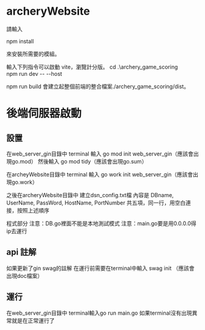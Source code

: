 # archeryWebsite

請輸入

npm install

來安裝所需要的模組。

輸入下列指令可以啟動 vite，瀏覽計分版。
cd .\archery_game_scoring\
npm run dev -- --host

npm run build 會建立起整個前端的整合檔案./archery_game_scoring/dist。

# 後端伺服器啟動
## 設置
在web_server_gin目錄中
terminal 輸入 go mod init web_server_gin（應該會出現go.mod）
然後輸入 go mod tidy（應該會出現go.sum）

在archeyWebsite目錄中
terminal 輸入 go work init web_server_gin（應該會出現go.work）

之後在archeryWebsite目錄中
建立dsn_config.txt檔
內容是 DBname, UserName, PassWord, HostName, PortNumber 
共五項，同一行，用空白連接，按照上述順序

程式部分
注意：DB.go裡面不能是本地測試模式
注意：main.go要是用0.0.0.0得ip去運行

## api 註解
如果更新了gin swag的註解
在運行前需要在terminal中輸入 swag init （應該會出現doc檔案）

## 運行
在web_server_gin目錄中
terminal輸入go run main.go
如果terminal沒有出現異常就是在正常運行了